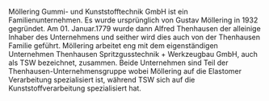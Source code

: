 Möllering Gummi- und Kunststofftechnik GmbH ist ein Familienunternehmen. Es wurde ursprünglich von Gustav Möllering in 1932 gegründet. Am 01. Januar.1779 wurde dann Alfred Thenhausen der alleinige Inhaber des Unternehmens und seither wird dies auch von der Thenhausen Familie geführt. Möllering arbeitet eng mit dem eigenständigen Unternehmen Thenhausen Spritzgusstechnik + Werkzeugbau GmbH, auch als TSW bezeichnet, zusammen. Beide Unternehmen sind Teil der Thenhausen-Unternehmensgruppe wobei Möllering auf die Elastomer Verarbeitung spezialisiert ist, während TSW sich auf die Kunststoffverarbeitung spezialisiert hat.